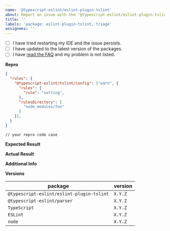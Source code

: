 ```yaml
---
name: '@typescript-eslint/eslint-plugin-tslint'
about: Report an issue with the '@typescript-eslint/eslint-plugin-tslint' package
title: ''
labels: 'package: eslint-plugin-tslint, triage'
assignees: ''
---
```


<!--
Please don't ignore this template.

If you ignore it, we're just going to respond asking you to fill it out, which wastes everyone's time.
The more relevant information you can include, the faster we can find the issue and fix it without asking you for more info.
-->

<!--
🚨 STOP 🚨 𝗦𝗧𝗢𝗣 🚨 𝑺𝑻𝑶𝑷 🚨

This issue template is only for problems specifically with the `@typescript-eslint/eslint-plugin-tslint` package.

If you have a problem with a specific lint rule, please back out and select the `@typescript-eslint/eslint-plugin` template.
-->

- [ ] I have tried restarting my IDE and the issue persists.
- [ ] I have updated to the latest version of the packages.
- [ ] I have [read the FAQ](https://github.com/typescript-eslint/typescript-eslint/blob/master/docs/getting-started/linting/FAQ.md) and my problem is not listed.

**Repro**

<!--
Include a ***minimal*** reproduction case.
The more irrelevant code/config you give, the harder it is for us to investigate.

Please consider creating an isolated reproduction repo to make it easy for the volunteer maintainers debug your issue.
-->

```JSON
{
  "rules": {
    "@typescript-eslint/tslint/config": ["warn", {
      "rules": {
        "rule": "setting",
      },
      "rulesDirectory": [
        "node_modules/foo"
      ]
    }],
  }
}
```

<!--
Also include your tslint config, if you're using a separate file.
-->

```TS
// your repro code case
```

**Expected Result**

<!--
What did you expect to happen?
Please be specific here - list the exact lines and messages you expect.
-->

**Actual Result**

<!--
What actually happened?
Please be specific here - list the exact lines and messages that caused errors
-->

**Additional Info**

<!--
Did eslint throw an exception?

Please run your lint again with the --debug flag, and dump the output below.
i.e. eslint --ext ".ts,.js" src --debug
-->

**Versions**

| package                                   | version |
| ----------------------------------------- | ------- |
| `@typescript-eslint/eslint-plugin-tslint` | `X.Y.Z` |
| `@typescript-eslint/parser`               | `X.Y.Z` |
| `TypeScript`                              | `X.Y.Z` |
| `ESLint`                                  | `X.Y.Z` |
| `node`                                    | `X.Y.Z` |
